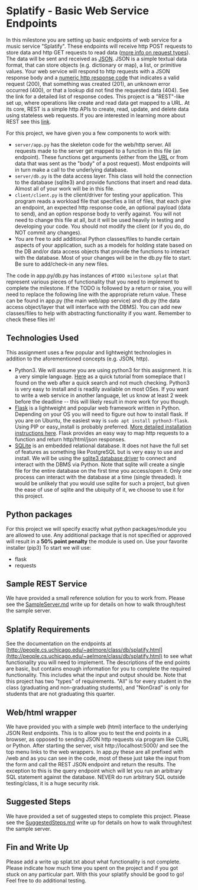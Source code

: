 # Splatify - Basic Web Service Endpoints

In this milestone you are setting up basic endpoints of web service for a music service "Splatify". These endpoints will receive http POST requests to store data and http GET requests to read data  ([more info on request types](https://www.w3schools.com/tags/ref_httpmethods.asp)). The data will be sent and received as [JSON](https://www.w3schools.com/js/js_json_intro.asp). JSON is a simple textual data format, that can store objects (e.g. dictionary or map), a list, or primitive values. Your web service will respond to http requests with a JSON response body and a [numeric http response code](https://www.restapitutorial.com/httpstatuscodes.html) that indicates a valid request (200), that something was created (201), an unknown error occurred (400), or that a lookup did not find the requested data (404).  See the link for a detailed list of response codes. This project is a "REST"-like set up, where operations like create and read data get mapped to a URL. At its core, REST is a simple http APIs to create, read, update, and delete data using stateless web requests.  If you are interested in learning more about REST see this [link](https://www.restapitutorial.com/).

For this project, we have given you a few components to work with:
 - `server/app.py` has the skeleton code for the web/http server. All requests made to the server get mapped to a function in this file (an endpoint). These functions get arguments (either from the [URL](https://developer.mozilla.org/en-US/docs/Learn/Common_questions/What_is_a_URL) or from data that was sent as the "body" of a post request). Most endpoints will in turn make a call to the underlying database. 
 - `server/db.py` is the data access layer. This class will hold the connection to the database (sqlite3) and provide functions that insert and read data. Almost all of your work will be in this file.
 - `client/client.py` is the client/driver for testing your application. This program reads a workload file that specifies a list of files, that each give an endpoint, an expected http response code, an optional payload (data to send), and an option response body to verify against. You will not need to change this file at all, but it will be used heavily in testing and developing your code. You should not modify the client (or if you do, do NOT commit any changes).  
 - You are free to add additional Python classes/files to handle certain aspects of your application, such as a models for holding state based on the DB and/or data access objects that provide the functions to interact with the database. Most of your changes will be in the db.py file to start. Be sure to add/check-in any new files.

The code in app.py/db.py has instances of `#TODO milestone splat` that represent various pieces of functionality that you need to implement to complete the milestone. If the TODO is followed by a return or raise, you will need to replace the following line with the appropriate return value. These can be found in app.py (the main web/app service) and db.py (the data access object/layer that will interface with the DBMS). You can add new classes/files to help with abstracting functionality if you want. Remember to check these files in!

## Technologies Used
This assignment uses a few popular and lightweight technologies in addition to the aforementioned concepts (e.g. JSON, http).
- Python3. We will assume you are using python3 for this assignment. It is a very simple language. [Here](https://www.stavros.io/tutorials/python/) as a quick tutorial from someplace that I found on the web after a quick search and not much checking. Python3 is very easy to install and is readily available on most OSes. If you want to write a web service in another language, let us know at least 2 week before the deadline -- this will likely result in more work for you though. 
-  [Flask](https://flask.palletsprojects.com/en/2.0.x/quickstart/) is a lightweight and popular web framework written in Python. Depending on your OS you will need to figure out how to install flask. If you are on Ubuntu, the easiest way is `sudo apt install python3-flask`. Using PIP or easy_install is probably preferred. [More detailed installation instructions here](https://flask.palletsprojects.com/en/1.1.x/installation/#installation). Flask provides an easy way to map http requests to a function and return http/html/json responses.
-  [SQLite](https://www.sqlite.org/index.html) is an embedded relational database.  It does not have the full set of features as something like PostgreSQL but is very easy to use and install. We will be using the [sqlite3 database driver](https://docs.python.org/3/library/sqlite3.html) to connect and interact with the DBMS via Python.  Note that sqlite will create a single file for the entire database on the first time you access/open it.  Only one process can interact with the database at a time (single threaded). It would be unlikely that you would use sqlite for such a project, but given the ease of use of sqlite and the ubiquity of it, we choose to use it for this project.

## Python packages
For this project we will specify exactly what python packages/module you are allowed to use. Any additional package that is not specified or approved will result in a **50% point penalty** the module is used on. Use your favorite installer (pip3)  To start we will use:
 - flask
 - requests

## Sample REST Service
We have provided a small reference solution for you to work from. Please see the [SampleServer.md](SampleServer.md) write up for details on how to walk through/test the sample server.

## Splatify Requirements
See the documentation on the endpoints at [http://people.cs.uchicago.edu/~aelmore/class/db/splatify.html](http://people.cs.uchicago.edu/~aelmore/class/db/splatify.html) to see what functionality you will need to implement. The descriptions of the end points are basic, but contains enough information for you to complete the required functionality. This includes what the input and output should be. Note that this project has two "types" of requirements. "All" is for every student in the class (graduating and non-graduating students), and "NonGrad" is only for students that are not graduating this quarter.  


## Web/html wrapper
We have provided you with a simple web (html) interface to the underlying JSON Rest endpoints. This is to allow you to test the end points in a browser, as opposed to sending JSON http requests via program like CURL or Python. After starting the server, visit http://localhost:5000/ and see the top menu links to the web wrappers. In app.py these are all prefixed with /web and as you can see in the code, most of these just take the input from the form and call the REST JSON endpoint and return the results. The exception to this is the query endpoint which will let you run an arbitrary SQL statement against the database. NEVER do run arbitrary SQL outside testing/class, it is a huge security risk.

## Suggested Steps
We have provided a set of suggested steps to complete this project. Please see the [SuggestedSteps.md](SuggestedSteps.md) write up for details on how to walk through/test the sample server.


## Fin and Write Up
Please add a write up splat.txt about what functionality is not complete. Please indicate how much time you spent on the project and if you got stuck on any particular part. With this your splatify should be good to go! Feel free to do additional testing.
